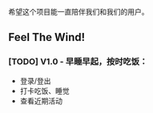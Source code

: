 希望这个项目能一直陪伴我们和我们的用户。

## Feel The Wind!


### [TODO] V1.0 - 早睡早起，按时吃饭：

- 登录/登出
- 打卡吃饭、睡觉
- 查看近期活动


